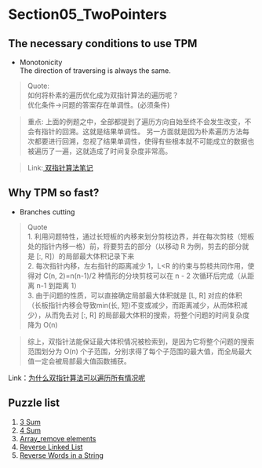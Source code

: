 # Section05_TwoPointers
## The necessary conditions to use TPM
* Monotonicity   
The direction of traversing is always the same.   

> Quote:   
> 如何将朴素的遍历优化成为双指针算法的遍历呢？   
优化条件->问题的答案存在单调性。(必须条件)   

>重点:
上面的例题之中，全部都提到了遍历方向自始至终不会发生改变，不会有指针的回溯。这就是结果单调性。
另一方面就是因为朴素遍历方法每次都要进行回溯，忽视了结果单调性，使得有些根本就不可能成立的数据也被遍历了一遍，这就造成了时间复杂度非常高。

> Link:<a href="https://www.acwing.com/blog/content/24845/"> 双指针算法笔记</a>

## Why TPM so fast?
* Branches cutting
> Quote   
    1. 利用问题特性，通过长短板的内移来划分剪枝边界，并在每次剪枝（短板处的指针内移一格）前，将要剪去的部分（以移动 R 为例，剪去的部分就是 [:, R]）的局部最大体积记录下来   
    2. 每次指针内移，左右指针的距离减少 1，L<R 的约束与剪枝共同作用，使得对 C(n, 2)=n(n-1)/2 种情形的分块剪枝可以在 n - 2 次循环后完成（从距离 n-1 到距离 1）   
    3. 由于问题的性质，可以直接确定局部最大体积就是 [L, R] 对应的体积（长板指针内移会导致min(长, 短)不变或减少，而距离减少，从而体积减少），从而免去对 [:, R] 的局部最大体积的搜索，将整个问题的时间复杂度降为 O(n)  
 
> 综上，双指针法能保证最大体积情况被检索到，是因为它将整个问题的搜索范围划分为 O(n) 个子范围，分别求得了每个子范围的最大值，而全局最大值一定会被局部最大值函数捕获。

Link：[为什么双指针算法可以遍历所有情况呢](https://www.zhihu.com/question/477768158/answer/2951907655)

## Puzzle list
1. [3 Sum](./3%20Sum.md)
2. [4 Sum](./4%20Sum.md)
3. [Array_remove elements](./Array_remove%20elements.md)
4. [Reverse Linked List](./Reverse%20Linked%20List.md)
5. [Reverse Words in a String](./Reverse%20Words%20in%20a%20String.md)
